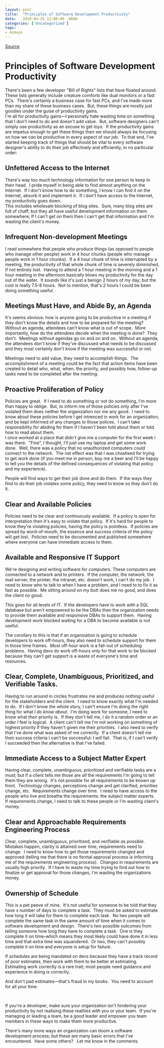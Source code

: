 ```yaml
---
layout: post
title:  "Principles of Software Development Productivity"
date:   2010-04-25 12:00:00 -0600
categories: ['Uncategorized']
tags:
- msmvps
---
```

[Source](http://blogs.msmvps.com/peterritchie/2010/04/26/principles-of-software-development-productivity/ "Permalink to Principles of Software Development Productivity")

# Principles of Software Development Productivity

There's been a few developer "Bill of Rights" lists that have floated around.  These lists generally include creature comforts like dual monitors or a fast PCs.  There's certainly a business case for fast PCs, and I've made more than my share of these business cases.  But, these things are mostly just goodies under the guise of productivity gains.   
I'm all for productivity gains—I personally hate wasting time on something that I don't need to do and doesn't add value.  But, software designers can't simply use productivity as an excuse to get _toys_.  If the productivity gains are impetus enough to get these things then we should always be focusing on how we can be productive in every aspect of our job.  To that end, I've started keeping track of things that should be vital to every software designer's ability to do their job effectively and efficiently, in no particular order: 

## Unfettered Access to the Internet

There's way too much technology information for one person to keep in their head.  I pride myself in being able to find almost anything on the Internet.  If I don't know how to do something, I know I can find it on the Internet, absorb it and implement it.  If I don't have access to the Internet, my productivity goes down.   
This includes wholesale blocking of blog sites.  Sure, many blog sites are full of chaff; but they all have useful development information on them somewhere; If I can't get on them then I can't get that information and I'm wasting the client's money.

## Infrequent Non-development Meetings

I read somewhere that people who produce things (as opposed to people who manage other people) work in 4 hour chunks (people who manage people work in 1 hour chunks).  If a 4 hour chunk of time is interrupted by a meeting, the productivity of that whole chunk of time is severely diminished, if not entirely lost.  Having to attend a 1 hour meeting in the morning and a 1 hour meeting in the afternoon basically blows my productivity for the day out of the water.  It sounds like it's just a benign 2 hours of my day; but the cost is really 7.5-8 hours.  Not to mention, that's 2 hours I could be been doing something useful.

## Meetings Must Have, and Abide By, an Agenda

It's seems obvious: how is anyone going to be productive in a meeting if they don't know the details and how to be prepared for the meeting?  Without an agenda, attendees can't know what is out of scope.  More importantly, how do the attendees decide when the meeting is done?  They don't.  Meetings without agendas go on and on and on.  Without an agenda, the attendees don't know if they've discussed what needs to be discussed and they most certainly don't know if the meeting was successful or not.

Meetings need to add value, they need to accomplish things.  The accomplishment of a meeting could be the fact that action items have been created to detail who, what, when, the priority, and possibly how, follow-up tasks need to be completed after the meeting.

## Proactive Proliferation of Policy

Policies are great.  If I need to do something or not do something, I'm more than happy to oblige.  But, to inform me of those policies only after I've violated them does neither the organization nor me any good.  I need to know about these policies before I get intrenced in work for an organization, and be kept informed of any changes to those polices.  I can't take responsibility for abiding for them if I haven't been told about them or told how to read about them.   
I once worked at a place that didn't give me a computer for the first week I was there.  "Fine", I thought, I'll just use my laptop and get some work done.  Well, there was a policy that no unauthorized computers could connect to the network.  The net effect was that I was chastised for trying to get work done (if you meet me in person, buy me a beer and I'll be happy to tell you the details of the defined consequences of violating that policy and my experience).

People will find ways to get their job done and do them.  If the ways they find to do their job violates some policy, they need to know so they don't do it.

## Clear and Available Policies

Policies need to be clear and continuously available.  If a policy is open for interpretation then it's easy to violate that policy.  If it's hard for people to know they're violating policies, having the policy is pointless.  If policies are spread by word-of-mouth, the essence and success criteria of the policy will get lost.  Policies need to be documented and published somewhere where everyone can have immediate access to them.

## Available and Responsive IT Support

We're designing and writing software for computers. These computers are connected to a network and to printers.  If the computer, the network, the mail server, the printer, the intranet, etc. doesn't work, I can't do my job.  I need to know who to talk to when I have a problem, and I need to to fix it as fast as possible.  Me sitting around on my butt does me no good, and does the client no good.

This goes for all levels of IT.  If the developers have to work with a SQL database but aren't empowered to be the DBAs then the organization needs to provide them available and responsive DBAs to support them.  Having development work blocked waiting for a DBA to become available is not useful.

The corollary to this is that if an organization is going to schedule developers to work off-hours, they also need to schedule support for them in those time frames.  Most off-hour work is a fall-out of scheduling problems.  Having devs do work off-hours only for that work to be blocked because they can't get support is a waste of everyone's time and resources.

## Clear, Complete, Unambiguous, Prioritized, and Verifiable Tasks.

Having to run around in circles frustrates me and produces nothing useful for the stakeholders and the client.  I need to know exactly what I'm needed to do.  If I don't know the whole story, I can't ensure I'm doing the right thing for what _I do know about_.  I'm doing work for someone, I need to know what _their_ priority is.  If they don't tell me, I do it a random order or an order _I_ feel is logical.  A client can't tell me I'm not working on something of highest priority if they haven't given me their priorities.  I also need to verify that I've done what was asked of me correctly.  If a client doesn't tell me their success criteria I can't be successful: I _will_ fail.  That is, if I can't verify I succeeded then the alternative is that I've failed. 

## Immediate Access to a Subject Matter Expert

Having clear, complete, unambiguous, prioritized and verifiable tasks are a must; but if a client tells me those are _all_ the requirements I'm going to tell them they are wrong.  It's not possible for all requirements to be known up front.  Technology changes, perceptions change and get clarified, priorities change, etc.  Requirements change over time.  I need to have access to the people who live and breathe the requirements: the subject matter experts.  If requirements change, I need to talk to these people or I'm wasting client's money. 

## Clear and Approachable Requirements Engineering Process

Clear, complete, unambiguous, prioritized, and verifiable _as possible_.  Mistakes happen, clarity is attained over time, requirements need to change.  I need to know how to get those requirements changed and approved (telling me that there is no formal approval process _is_ informing me of the requirements engineering process).  Changes in requirements are usually high priority.  If I have to waste my time trying to find out how to finalize or get approval for those changes, I'm wasting the organizations money.

## Ownership of Schedule

This is a pet peeve of mine.  It's not useful for someone to be told that they have x number of days to complete a task.  They must be asked to estimate how long it will take for them to complete each task.  No two people will complete the same task in the same amount of time when it comes to software development and design.  There's two possible outcomes from telling someone how long they have to complete a task.  One is they complete it on time–which means they most likely could have done it in less time and that extra time was squandered.  Or two, they can't possibly complete it on time and everyone is setup for failure.

If schedules are being mandated on devs because they have a track record of poor estimates, then work with them to be better at estimating.  Estimating work correctly is a rare trait; most people need guidance and experience in doing is correctly.

And don't pad estimates—that's fraud in my books.  You need to account for all your time. 

 

If you're a developer, make sure your organization isn't hindering your productivity by not realising these realities with you or your team.  If you're managing or leading a team, be a good leader and empower you team members in these ways to make them more productive.

There's many more ways an organization can doom a software development process; but these are many basic errors that I've encountered.  Have some others?   Let me know in the comments.


